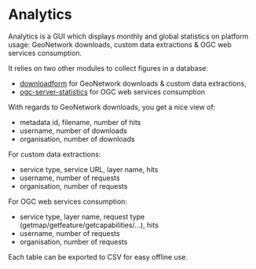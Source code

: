 Analytics
=========

Analytics is a GUI which displays monthly and global statistics on platform usage: GeoNetwork downloads, custom data extractions & OGC web services consumption.

It relies on two other modules to collect figures in a database:
 * [downloadform](../downloadform/README.md) for GeoNetwork downloads & custom data extractions,
 * [ogc-server-statistics](../ogc-server-statistics/README.md) for OGC web services consumption

With regards to GeoNetwork downloads, you get a nice view of:
 * metadata id, filename, number of hits
 * username, number of downloads
 * organisation, number of downloads

For custom data extractions:
 * service type, service URL, layer name, hits
 * username, number of requests
 * organisation, number of requests
 
For OGC web services consumption:
 * service type, layer name, request type (getmap/getfeature/getcapabilities/...), hits
 * username, number of requests
 * organisation, number of requests

Each table can be exported to CSV for easy offline use.